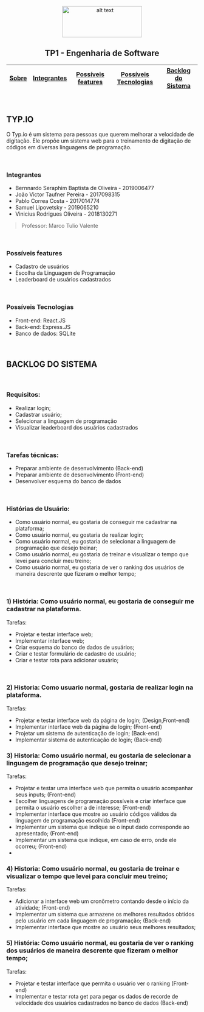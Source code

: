 
<div align="center">
  
<p>
<img src="https://upload.wikimedia.org/wikipedia/commons/thumb/c/c3/Logo_UFMG.png/320px-Logo_UFMG.png" alt="alt text" width="210" height="82">
</p>


<p> <h2> TP1 - Engenharia de Software </h2> </p>

  
| [Sobre](#Sobre) | [Integrantes](#integrantes) | [Possíveis features](#possíveis-features) | [Possíveis Tecnologias](#possíveis-tecnologias) | [Backlog do Sistema](#backlog-do-sistema) |
| - | - | - | - | - |
  
</div>

</br>

## TYP.IO

O Typ.io é um sistema para pessoas que querem melhorar a velocidade de digitação. Ele propõe um sistema web para o treinamento de digitação de códigos em diversas linguagens de programação.

</br>



### Integrantes
- Bernnardo Seraphim Baptista de Oliveira - 2019006477
- João Victor Taufner Pereira - 2017098315
- Pablo Correa Costa - 2017014774
- Samuel Lipovetsky - 2019065210
- Vinicius Rodrigues Oliveira - 2018130271

> Professor: Marco Tulio Valente

</br>


### Possíveis features
- Cadastro de usuários
- Escolha da Linguagem de Programação
- Leaderboard de usuários cadastrados

</br>


### Possíveis Tecnologias
- Front-end: React.JS
- Back-end:  Express.JS
- Banco de dados: SQLite

</br>


## BACKLOG DO SISTEMA 

</br>

### Requisitos:
- Realizar login;
- Cadastrar usuário;
- Selecionar a linguagem de programação
- Visualizar leaderboard dos usuários cadastrados

</br>
 
 
 ### Tarefas técnicas:
- Preparar ambiente de desenvolvimento (Back-end)
- Preparar ambiente de desenvolvimento (Front-end)
- Desenvolver esquema do banco de dados

</br>


### Histórias de Usuário:
- Como usuário normal, eu gostaria de conseguir me cadastrar na plataforma;
- Como usuário normal, eu gostaria de realizar login;
- Como usuário normal, eu gostaria de selecionar a linguagem de programação que desejo treinar;
- Como usuário normal, eu gostaria de treinar e visualizar o tempo que levei para concluir meu treino;
- Como usuário normal, eu gostaria de ver o ranking dos usuários de maneira descrente que fizeram o melhor tempo;

</br>

### 1) História: Como usuário normal, eu gostaria de conseguir me cadastrar na plataforma.
  Tarefas:
- Projetar e testar interface web;
- Implementar interface web;
- Criar esquema do banco de dados de usuários;
- Criar e testar formulário de cadastro de usuário;
- Criar e testar rota para adicionar usuário;
 
 </br>
 
 
### 2) Historia: Como usuario normal, gostaria de realizar login na plataforma.
  Tarefas:
- Projetar e testar interface web da página de login; (Design,Front-end)
- Implementar interface web da página de login; (Front-end)
- Projetar um sistema de autenticação de login; (Back-end)
- Implementar sistema de autenticação de login; (Back-end)

### 3) Historia: Como usuário normal, eu gostaria de selecionar a linguagem de programação que desejo treinar;
  Tarefas:
 - Projetar e testar uma interface web que permita o usuário acompanhar seus inputs; (Front-end)
 - Escolher linguagens de programação possíveis e criar interface que permita o usuário escolher a de interesse; (Front-end)
 - Implementar interface que mostre ao usuário códigos válidos da linguagem de programação escolhida (Front-end)
 - Implementar um sistema que indique se o input dado corresponde ao apresentado; (Front-end)
 - Implementar um sistema que indique, em caso de erro, onde ele ocorreu; (Front-end)
 - 
### 4) Historia: Como usuário normal, eu gostaria de treinar e visualizar o tempo que levei para concluir meu treino;
  Tarefas:
 - Adicionar a interface web um cronômetro contando desde o início da atividade; (Front-end)
 - Implementar um sistema que armazene os melhores resultados obtidos pelo usuário em cada linguagem de programação; (Back-end)
 - Implementar interface que mostre ao usuário seus melhores resultados;

### 5) História: Como usuário normal, eu gostaria de ver o ranking dos usuários de maneira descrente que fizeram o melhor tempo;
  Tarefas:
  - Projetar e testar interface que permita o usuário ver o ranking (Front-end)
  - Implementar e testar rota get para pegar os dados de recorde de velocidade dos usuários cadastrados no banco de dados (Back-end)




